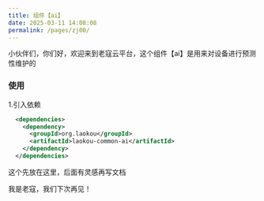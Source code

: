 ```yaml
---
title: 组件【ai】
date: 2025-03-11 14:08:08
permalink: /pages/zj00/
---
```


小伙伴们，你们好，欢迎来到老寇云平台，这个组件【ai】是用来对设备进行预测性维护的

### 使用
1.引入依赖
```xml
  <dependencies>
    <dependency>
      <groupId>org.laokou</groupId>
      <artifactId>laokou-common-ai</artifactId>
    </dependency>
  </dependencies>
```

这个先放在这里，后面有灵感再写文档

我是老寇，我们下次再见！
